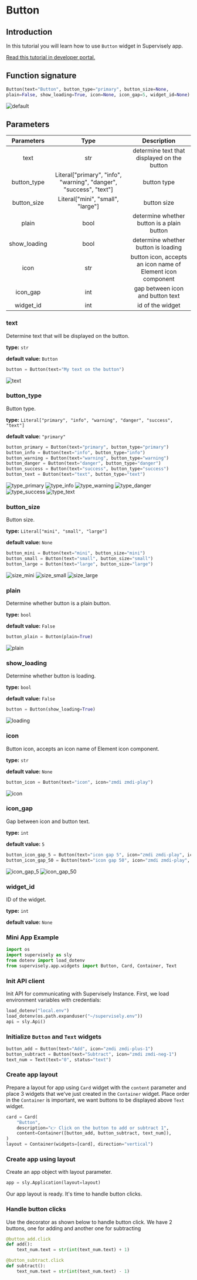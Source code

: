 # Button

## Introduction

In this tutorial you will learn how to use `Button` widget in Supervisely app.

[Read this tutorial in developer portal.](https://developer.supervise.ly/app-development/apps-with-gui/button)

## Function signature

```python
Button(text="Button", button_type="primary", button_size=None,
plain=False, show_loading=True, icon=None, icon_gap=5, widget_id=None)
```

![default](https://user-images.githubusercontent.com/48913536/202175644-0dc9c62a-544c-4460-8efa-f9af66e0b14f.png)

## Parameters

|  Parameters  |                                Type                                |                         Description                         |
| :----------: | :----------------------------------------------------------------: | :---------------------------------------------------------: |
|     text     |                                str                                 |         determine text that displayed on the button         |
| button_type  | Literal["primary", "info", "warning", "danger", "success", "text"] |                         button type                         |
| button_size  |                 Literal["mini", "small", "large"]                  |                         button size                         |
|    plain     |                                bool                                |         determine whether button is a plain button          |
| show_loading |                                bool                                |             determine whether button is loading             |
|     icon     |                                str                                 | button icon, accepts an icon name of Element icon component |
|   icon_gap   |                                int                                 |              gap between icon and button text               |
|  widget_id   |                                int                                 |                      id of the widget                       |

### text

Determine text that will be displayed on the button.

**type:** `str`

**default value:** `Button`

```python
button = Button(text="My text on the button")
```

![text](https://user-images.githubusercontent.com/48913536/202176057-d21bf18b-f6df-44ee-82a4-c87f5077dddb.png)

### button_type

Button type.

**type:** `Literal["primary", "info", "warning", "danger", "success", "text"]`

**default value:** `"primary"`

```python
button_primary = Button(text="primary", button_type="primary")
button_info = Button(text="info", button_type="info")
button_warning = Button(text="warning", button_type="warning")
button_danger = Button(text="danger", button_type="danger")
button_success = Button(text="success", button_type="success")
button_text = Button(text="text", button_type="text")
```

![type_primary](https://user-images.githubusercontent.com/48913536/202175723-19150a5c-3d62-474c-af7d-9802fffa6fc0.png)
![type_info](https://user-images.githubusercontent.com/48913536/202175740-14b07018-b823-4a5c-88fe-78018fb4283c.png)
![type_warning](https://user-images.githubusercontent.com/48913536/202175771-5f44ef74-4ffe-4865-8566-d332557b8e19.png)
![type_danger](https://user-images.githubusercontent.com/48913536/202175770-e96ef326-4c46-4f73-8e0e-c0788d8b0143.png)
![type_success](https://user-images.githubusercontent.com/48913536/202175768-b3934b08-b553-4f81-a209-4aa66b452c6f.png)
![type_text](https://user-images.githubusercontent.com/48913536/202175763-8140ff85-0bdb-41e0-9ad2-dbf5e0e5ea67.png)

### button_size

Button size.

**type:** `Literal["mini", "small", "large"]`

**default value:** `None`

```python
button_mini = Button(text="mini", button_size="mini")
button_small = Button(text="small", button_size="small")
button_large = Button(text="large", button_size="large")
```

![size_mini](https://user-images.githubusercontent.com/48913536/202175806-908797f7-f17a-49e1-bb52-935b5a1789f1.png)
![size_small](https://user-images.githubusercontent.com/48913536/202175804-bb9711af-d372-4e81-ae1d-2d905d2dcaa0.png)
![size_large](https://user-images.githubusercontent.com/48913536/202175800-ae6d2b9d-6b1c-45a9-b5ca-5b4a055f67e1.png)

### plain

Determine whether button is a plain button.

**type:** `bool`

**default value:** `False`

```python
button_plain = Button(plain=True)
```

![plain](https://user-images.githubusercontent.com/48913536/202175892-c7fb1d5f-5e69-4369-9d92-df58077d2840.png)

### show_loading

Determine whether button is loading.

**type:** `bool`

**default value:** `False`

```python
button = Button(show_loading=True)
```

![loading](https://user-images.githubusercontent.com/48913536/202196364-f6677a65-5c51-4333-8632-56a5cce270ac.gif)

### icon

Button icon, accepts an icon name of Element icon component.

**type:** `str`

**default value:** `None`

```python
button_icon = Button(text="icon", icon="zmdi zmdi-play")
```

![icon](https://user-images.githubusercontent.com/48913536/202175834-eee3ec21-99b9-46e9-89c2-7a067f5d3362.png)

### icon_gap

Gap between icon and button text.

**type:** `int`

**default value:** `5`

```python
button_icon_gap_5 = Button(text="icon gap 5", icon="zmdi zmdi-play", icon_gap=5)
button_icon_gap_50 = Button(text="icon gap 50", icon="zmdi zmdi-play", icon_gap=50)
```

![icon_gap_5](https://user-images.githubusercontent.com/48913536/202175845-39f72731-e625-4793-b3aa-e232189d36ae.png)
![icon_gap_50](https://user-images.githubusercontent.com/48913536/202175842-14192061-4f6b-429c-8d5a-3af8997e85b0.png)

### widget_id

ID of the widget.

**type:** `int`

**default value:** `None`

### Mini App Example

```python
import os
import supervisely as sly
from dotenv import load_dotenv
from supervisely.app.widgets import Button, Card, Container, Text
```

### Init API client

Init API for communicating with Supervisely Instance. First, we load environment variables with credentials:

```python
load_dotenv("local.env")
load_dotenv(os.path.expanduser("~/supervisely.env"))
api = sly.Api()
```

### Initialize `Button` and `Text` widgets

```python
button_add = Button(text="Add", icon="zmdi zmdi-plus-1")
button_subtract = Button(text="Subtract", icon="zmdi zmdi-neg-1")
text_num = Text(text="0", status="text")
```

### Create app layout

Prepare a layout for app using `Card` widget with the `content` parameter and place 3 widgets that we've just created in the `Container` widget. Place order in the `Container` is important, we want buttons to be displayed above `Text` widget.

```python
card = Card(
    "Button",
    description="👉 Click on the button to add or subtract 1",
    content=Container([button_add, button_subtract, text_num]),
)
layout = Container(widgets=[card], direction="vertical")
```

### Create app using layout

Create an app object with layout parameter.

```python
app = sly.Application(layout=layout)
```

Our app layout is ready. It's time to handle button clicks.

### Handle button clicks

Use the decorator as shown below to handle button click.
We have 2 buttons, one for adding and another one for subtracting

```python
@button_add.click
def add():
    text_num.text = str(int(text_num.text) + 1)

@button_subtract.click
def subtract():
    text_num.text = str(int(text_num.text) - 1)
```
